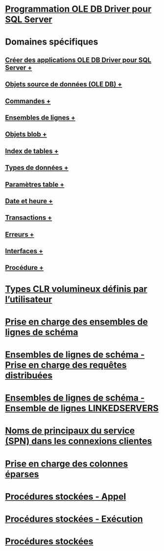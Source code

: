 # [Programmation OLE DB Driver pour SQL Server](oledb-driver-for-sql-server-programming.md)

# Domaines spécifiques
## [Créer des applications OLE DB Driver pour SQL Server +](../../oledb/ole-db-driver/creating-a-oledb-driver-for-sql-server-application.md)
## [Objets source de données (OLE DB) +](../../oledb/ole-db-data-source-objects/data-source-objects-ole-db.md)
## [Commandes +](../../oledb/ole-db-commands/commands.md)
## [Ensembles de lignes +](../../oledb/ole-db-rowsets/rowsets.md)
## [Objets blob +](../../oledb/ole-db-blobs/blobs-and-ole-objects.md)
## [Index de tables +](../../oledb/ole-db-tables-indexes/tables-and-indexes.md)
## [Types de données +](../../oledb/ole-db-data-types/data-types-ole-db.md)
## [Paramètres table +](../../oledb/ole-db-table-valued-parameters/table-valued-parameters-ole-db.md)
## [Date et heure +](../../oledb/ole-db-date-time/date-and-time-improvements-ole-db.md)
## [Transactions +](../../oledb/ole-db-transactions/transactions.md)
## [Erreurs +](../../oledb/ole-db-errors/errors.md)
## [Interfaces +](../../oledb/ole-db-interfaces/oledb-driver-for-sql-server-ole-db-interfaces.md)
## [Procédure +](../../oledb/ole-db-how-to/ole-db-how-to-topics.md)

# [Types CLR volumineux définis par l’utilisateur](large-clr-user-defined-types-ole-db.md)
# [Prise en charge des ensembles de lignes de schéma](schema-rowset-support-ole-db.md)
# [Ensembles de lignes de schéma - Prise en charge des requêtes distribuées](schema-rowsets-distributed-query-support.md)
# [Ensembles de lignes de schéma - Ensemble de lignes LINKEDSERVERS](schema-rowsets-linkedservers-rowset.md)
# [Noms de principaux du service (SPN) dans les connexions clientes](service-principal-names-spns-in-client-connections-ole-db.md)
# [Prise en charge des colonnes éparses](sparse-columns-support-ole-db.md)
# [Procédures stockées - Appel](stored-procedures-calling.md)
# [Procédures stockées - Exécution](stored-procedures-running.md)
# [Procédures stockées](stored-procedures.md)
